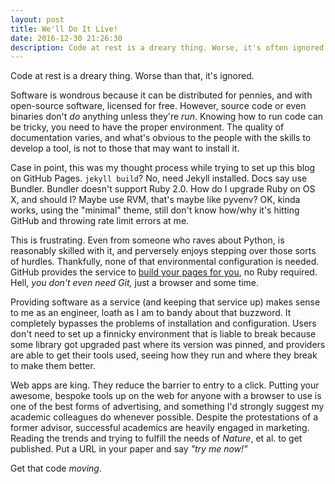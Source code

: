 ```yaml
---
layout: post
title: We'll Do It Live!
date: 2016-12-30 21:26:30
description: Code at rest is a dreary thing. Worse, it's often ignored. Distributing your lifeless code is nice and all, but running it for others can be even better.
---
```

Code at rest is a dreary thing. Worse than that, it's ignored.

Software is wondrous because it can be distributed for pennies, and with open-source software, licensed for free. However, source code or even binaries don't *do* anything unless they're *run*. Knowing how to run code can be tricky, you need to have the proper environment. The quality of documentation varies, and what's obvious to the people with the skills to develop a tool, is not to those that may want to install it.

Case in point, this was my thought process while trying to set up this blog on GitHub Pages. `jekyll build`? No, need Jekyll installed. Docs say use Bundler. Bundler doesn't support Ruby 2.0. How do I upgrade Ruby on OS X, and should I? Maybe use RVM, that's maybe like pyvenv? OK, kinda works, using the "minimal" theme, still don't know how/why it's hitting GitHub and throwing rate limit errors at me.

This is frustrating. Even from someone who raves about Python, is reasonably skilled with it, and perversely enjoys stepping over those sorts of hurdles. Thankfully, none of that environmental configuration is needed. GitHub provides the service to [build your pages for you](https://help.github.com/articles/using-jekyll-with-pages), no Ruby required. Hell, *you don't even need Git,* just a browser and some time.

Providing software as a service (and keeping that service up) makes sense to me as an engineer, loath as I am to bandy about that buzzword. It completely bypasses the problems of installation and configuration. Users don't need to set up a finnicky environment that is liable to break because some library got upgraded past where its version was pinned, and providers are able to get their tools used, seeing how they run and where they break to make them better.

Web apps are king. They reduce the barrier to entry to a click. Putting your awesome, bespoke tools up on the web for anyone with a browser to use is one of the best forms of advertising, and something I'd strongly suggest my academic colleagues do whenever possible. Despite the protestations of a former advisor, successful academics are heavily engaged in marketing. Reading the trends and trying to fulfill the needs of *Nature*, et al. to get published. Put a URL in your paper and say *"try me now!"*

Get that code *moving*.
